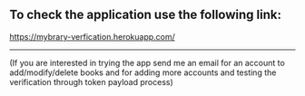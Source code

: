 ## To check the application use the following link:
https://mybrary-verfication.herokuapp.com/

---

(If you are interested in trying the app send me an email for an account to add/modify/delete books and for adding more accounts and testing the verification through token payload process)